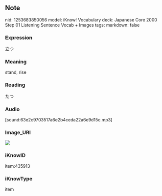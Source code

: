 ## Note
nid: 1253683850056
model: iKnow! Vocabulary
deck: Japanese Core 2000 Step 01 Listening Sentence Vocab + Images
tags: 
markdown: false

### Expression
立つ

### Meaning
stand, rise

### Reading
たつ

### Audio
[sound:63e2c9703517a6e2b4ceda22a6e9d15c.mp3]

### Image_URI
<!DOCTYPE html>
<title></title>
<img src="bad8115cd3024db807205cf65cfb0838.jpg">



### iKnowID
item:435913

### iKnowType
item
